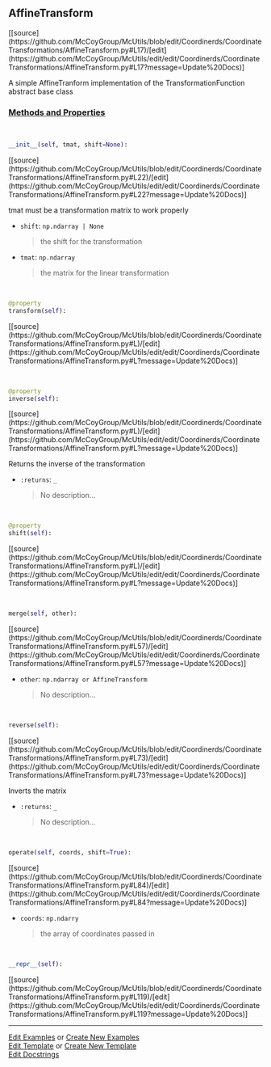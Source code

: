 ## <a id="McUtils.Coordinerds.CoordinateTransformations.AffineTransform.AffineTransform">AffineTransform</a> 
<div class="docs-source-link" markdown="1">
[[source](https://github.com/McCoyGroup/McUtils/blob/edit/Coordinerds/CoordinateTransformations/AffineTransform.py#L17)/[edit](https://github.com/McCoyGroup/McUtils/edit/edit/Coordinerds/CoordinateTransformations/AffineTransform.py#L17?message=Update%20Docs)]
</div>

A simple AffineTranform implementation of the TransformationFunction abstract base class

<div class="collapsible-section">
 <div class="collapsible-section collapsible-section-header" markdown="1">
 
### <a class="collapse-link" data-toggle="collapse" href="#methods">Methods and Properties</a> <a class="float-right" data-toggle="collapse" href="#methods"><i class="fa fa-chevron-down"></i></a>

 </div>
 <div class="collapsible-section collapsible-section-body collapse" id="methods" markdown="1">

<a id="McUtils.Coordinerds.CoordinateTransformations.AffineTransform.AffineTransform.__init__" class="docs-object-method">&nbsp;</a> 
```python
__init__(self, tmat, shift=None): 
```
<div class="docs-source-link" markdown="1">
[[source](https://github.com/McCoyGroup/McUtils/blob/edit/Coordinerds/CoordinateTransformations/AffineTransform.py#L22)/[edit](https://github.com/McCoyGroup/McUtils/edit/edit/Coordinerds/CoordinateTransformations/AffineTransform.py#L22?message=Update%20Docs)]
</div>

tmat must be a transformation matrix to work properly
- `shift`: `np.ndarray | None`
    >the shift for the transformation
- `tmat`: `np.ndarray`
    >the matrix for the linear transformation

<a id="McUtils.Coordinerds.CoordinateTransformations.AffineTransform.AffineTransform.transform" class="docs-object-method">&nbsp;</a> 
```python
@property
transform(self): 
```
<div class="docs-source-link" markdown="1">
[[source](https://github.com/McCoyGroup/McUtils/blob/edit/Coordinerds/CoordinateTransformations/AffineTransform.py#L)/[edit](https://github.com/McCoyGroup/McUtils/edit/edit/Coordinerds/CoordinateTransformations/AffineTransform.py#L?message=Update%20Docs)]
</div>

<a id="McUtils.Coordinerds.CoordinateTransformations.AffineTransform.AffineTransform.inverse" class="docs-object-method">&nbsp;</a> 
```python
@property
inverse(self): 
```
<div class="docs-source-link" markdown="1">
[[source](https://github.com/McCoyGroup/McUtils/blob/edit/Coordinerds/CoordinateTransformations/AffineTransform.py#L)/[edit](https://github.com/McCoyGroup/McUtils/edit/edit/Coordinerds/CoordinateTransformations/AffineTransform.py#L?message=Update%20Docs)]
</div>

Returns the inverse of the transformation
- `:returns`: `_`
    >No description...

<a id="McUtils.Coordinerds.CoordinateTransformations.AffineTransform.AffineTransform.shift" class="docs-object-method">&nbsp;</a> 
```python
@property
shift(self): 
```
<div class="docs-source-link" markdown="1">
[[source](https://github.com/McCoyGroup/McUtils/blob/edit/Coordinerds/CoordinateTransformations/AffineTransform.py#L)/[edit](https://github.com/McCoyGroup/McUtils/edit/edit/Coordinerds/CoordinateTransformations/AffineTransform.py#L?message=Update%20Docs)]
</div>

<a id="McUtils.Coordinerds.CoordinateTransformations.AffineTransform.AffineTransform.merge" class="docs-object-method">&nbsp;</a> 
```python
merge(self, other): 
```
<div class="docs-source-link" markdown="1">
[[source](https://github.com/McCoyGroup/McUtils/blob/edit/Coordinerds/CoordinateTransformations/AffineTransform.py#L57)/[edit](https://github.com/McCoyGroup/McUtils/edit/edit/Coordinerds/CoordinateTransformations/AffineTransform.py#L57?message=Update%20Docs)]
</div>


- `other`: `np.ndarray or AffineTransform`
    >No description...

<a id="McUtils.Coordinerds.CoordinateTransformations.AffineTransform.AffineTransform.reverse" class="docs-object-method">&nbsp;</a> 
```python
reverse(self): 
```
<div class="docs-source-link" markdown="1">
[[source](https://github.com/McCoyGroup/McUtils/blob/edit/Coordinerds/CoordinateTransformations/AffineTransform.py#L73)/[edit](https://github.com/McCoyGroup/McUtils/edit/edit/Coordinerds/CoordinateTransformations/AffineTransform.py#L73?message=Update%20Docs)]
</div>

Inverts the matrix
- `:returns`: `_`
    >No description...

<a id="McUtils.Coordinerds.CoordinateTransformations.AffineTransform.AffineTransform.operate" class="docs-object-method">&nbsp;</a> 
```python
operate(self, coords, shift=True): 
```
<div class="docs-source-link" markdown="1">
[[source](https://github.com/McCoyGroup/McUtils/blob/edit/Coordinerds/CoordinateTransformations/AffineTransform.py#L84)/[edit](https://github.com/McCoyGroup/McUtils/edit/edit/Coordinerds/CoordinateTransformations/AffineTransform.py#L84?message=Update%20Docs)]
</div>


- `coords`: `np.ndarry`
    >the array of coordinates passed in

<a id="McUtils.Coordinerds.CoordinateTransformations.AffineTransform.AffineTransform.__repr__" class="docs-object-method">&nbsp;</a> 
```python
__repr__(self): 
```
<div class="docs-source-link" markdown="1">
[[source](https://github.com/McCoyGroup/McUtils/blob/edit/Coordinerds/CoordinateTransformations/AffineTransform.py#L119)/[edit](https://github.com/McCoyGroup/McUtils/edit/edit/Coordinerds/CoordinateTransformations/AffineTransform.py#L119?message=Update%20Docs)]
</div>

 </div>
</div>




___

[Edit Examples](https://github.com/McCoyGroup/McUtils/edit/gh-pages/ci/examples/McUtils/Coordinerds/CoordinateTransformations/AffineTransform/AffineTransform.md) or 
[Create New Examples](https://github.com/McCoyGroup/McUtils/new/gh-pages/?filename=ci/examples/McUtils/Coordinerds/CoordinateTransformations/AffineTransform/AffineTransform.md) <br/>
[Edit Template](https://github.com/McCoyGroup/McUtils/edit/gh-pages/ci/docs/McUtils/Coordinerds/CoordinateTransformations/AffineTransform/AffineTransform.md) or 
[Create New Template](https://github.com/McCoyGroup/McUtils/new/gh-pages/?filename=ci/docs/templates/McUtils/Coordinerds/CoordinateTransformations/AffineTransform/AffineTransform.md) <br/>
[Edit Docstrings](https://github.com/McCoyGroup/McUtils/edit/edit/Coordinerds/CoordinateTransformations/AffineTransform.py#L17?message=Update%20Docs)